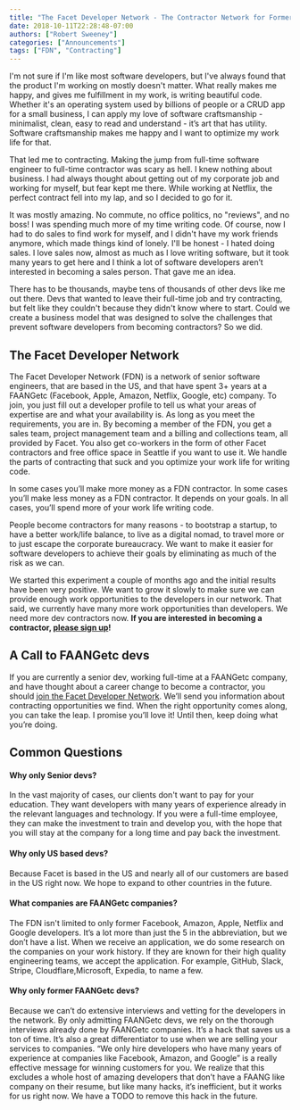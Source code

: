```yaml
---
title: "The Facet Developer Network - The Contractor Network for Former FAANGetc Engineers"
date: 2018-10-11T22:28:48-07:00
authors: ["Robert Sweeney"]
categories: ["Announcements"]
tags: ["FDN", "Contracting"]
---
```


I'm not sure if I'm like most software developers, but I've always found that the product I'm working on mostly doesn't matter. What really makes me happy, and gives me fulfillment in my work, is writing beautiful code. Whether it's an operating system used by billions of people or a CRUD app for a small business, I can apply my love of software craftsmanship - minimalist, clean, easy to read and understand - it’s art that has utility. Software craftsmanship makes me happy and I want to optimize my work life for that.

That led me to contracting. Making the jump from full-time software engineer to full-time contractor was scary as hell. I knew nothing about business. I had always thought about getting out of my corporate job and working for myself, but fear kept me there. While working at Netflix, the perfect contract fell into my lap, and so I decided to go for it.

It was mostly amazing. No commute, no office politics, no "reviews", and no boss! I was spending much more of my time writing code. Of course, now I had to do sales to find work for myself, and I didn't have my work friends anymore, which made things kind of lonely. I'll be honest - I hated doing sales. I love sales now, almost as much as I love writing software, but it took many years to get here and I think a lot of software developers aren’t interested in becoming a sales person. That gave me an idea.

There has to be thousands, maybe tens of thousands of other devs like me out there. Devs that wanted to leave their full-time job and try contracting, but felt like they couldn't because they didn't know where to start. Could we create a business model that was designed to solve the challenges that prevent software developers from becoming contractors? So we did.

## The Facet Developer Network
The Facet Developer Network (FDN) is a network of senior software engineers, that are based in the US, and that have spent 3+ years at a FAANGetc (Facebook, Apple, Amazon, Netflix, Google, etc) company. To join, you just fill out a developer profile to tell us what your areas of expertise are and what your availability is. As long as you meet the requirements, you are in. By becoming a member of the FDN, you get a sales team, project management team and a billing and collections team, all provided by Facet. You also get co-workers in the form of other Facet contractors and free office space in Seattle if you want to use it. We handle the parts of contracting that suck and you optimize your work life for writing code.

In some cases you’ll make more money as a FDN contractor. In some cases you’ll make less money as a FDN contractor. It depends on your goals. In all cases, you’ll spend more of your work life writing code.

People become contractors for many reasons - to bootstrap a startup, to have a better work/life balance, to live as a digital nomad, to travel more or to just escape the corporate bureaucracy. We want to make it easier for software developers to achieve their goals by eliminating as much of the risk as we can.

We started this experiment a couple of months ago and the initial results have been very positive. We want to grow it slowly to make sure we can provide enough work opportunities to the developers in our network. That said, we currently have many more work opportunities than developers. We need more dev contractors now. **If you are interested in becoming a contractor, [please sign up](https://www.facetdev.com/member-sign-up)!**

## A Call to FAANGetc devs
If you are currently a senior dev, working full-time at a FAANGetc company, and have thought about a career change to become a contractor, you should [join the Facet Developer Network](https://www.facetdev.com/work). We’ll send you information about contracting opportunities we find. When the right opportunity comes along, you can take the leap. I promise you’ll love it! Until then, keep doing what you’re doing.

## Common Questions
#### Why only Senior devs?
In the vast majority of cases, our clients don't want to pay for your education. They want developers with many years of experience already in the relevant languages and technology. If you were a full-time employee, they can make the investment to train and develop you, with the hope that you will stay at the company for a long time and pay back the investment.

#### Why only US based devs?
Because Facet is based in the US and nearly all of our customers are based in the US right now. We hope to expand to other countries in the future.

#### What companies are FAANGetc companies?
The FDN isn't limited to only former Facebook, Amazon, Apple, Netflix and Google developers. It’s a lot more than just the 5 in the abbreviation, but we don’t have a list. When we receive an application, we do some research on the companies on your work history. If they are known for their high quality engineering teams, we accept the application. For example, GitHub, Slack, Stripe, Cloudflare,Microsoft, Expedia, to name a few.

#### Why only former FAANGetc devs?
Because we can’t do extensive interviews and vetting for the developers in the network. By only admitting FAANGetc devs, we rely on the thorough interviews already done by FAANGetc companies. It’s a hack that saves us a ton of time.  It’s also a great differentiator to use when we are selling your services to companies. “We only hire developers who have many years of experience at companies like Facebook, Amazon, and Google” is a really effective message for winning customers for you. We realize that this excludes a whole host of amazing developers that don’t have a FAANG like company on their resume, but like many hacks, it’s inefficient, but it works for us right now. We have a TODO to remove this hack in the future.